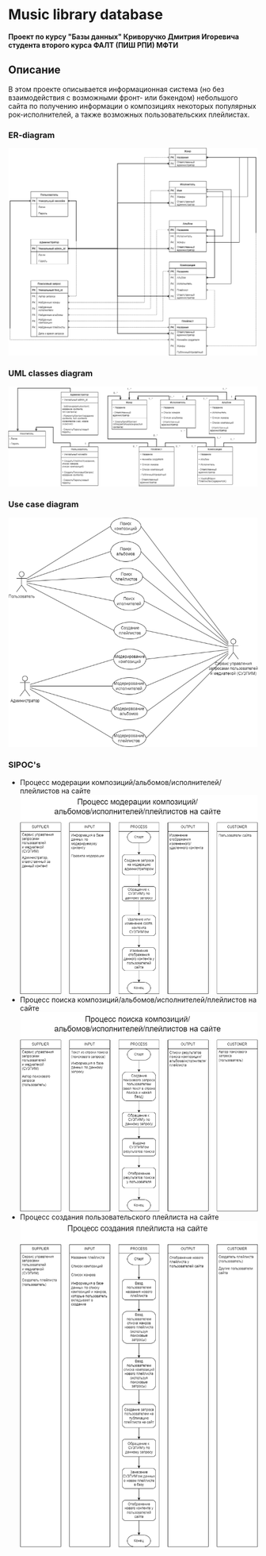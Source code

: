 # Music library database

**Проект по курсу "Базы данных" Криворучко Дмитрия Игоревича студента второго курса ФАЛТ (ПИШ РПИ) МФТИ**

## Описание

В этом проекте описывается информационная система (но без взаимодействия с возможными фронт- или бэкендом) небольшого сайта по получению информации о композициях некоторых популярных рок-исполнителей, а также возможных пользовательских плейлистах.

### ER-diagram 
![ER-diagram](ER-diagram/ER-diagram.png)
### UML classes diagram
![UML classes diagram](UML_classes_diagram/UML_classes_diagram.png)
### Use case diagram
![Use case diagram](use_case_diagram/use_case_diafram.png)
### SIPOC's

* Процесс модерации композиций/альбомов/исполнителей/плейлистов на сайте
![Процесс модерации композиций/альбомов/исполнителей/плейлистов на сайте](SIPOCs/moderating.png)
* Процесс поиска композиций/альбомов/исполнителей/плейлистов на сайте
![Процесс поиска композиций/альбомов/исполнителей/плейлистов на сайте](SIPOCs/music_search.png)
* Процесс создания пользовательского плейлиста на сайте
![Процесс создания пользовательского плейлиста на сайте](SIPOCs/playlist_creating.png)

